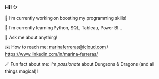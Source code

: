 ### Hi! ✨

💭 I’m currently working on boosting my programming skills!

🌙 I’m currently learning Python, SQL, Tableau, Power BI...

💬 Ask me about anything!

✉️ How to reach me: marinaferreras@icloud.com / https://www.linkedin.com/in/marina-ferreras/

🪄 Fun fact about me: I'm _passionate_ about Dungeons & Dragons (and all things magical)!
